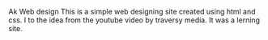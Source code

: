 Ak Web design 
This is a simple web designing site created using html and css.
I to the idea from the youtube video by traversy media. It was a lerning site.
